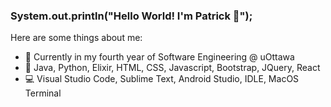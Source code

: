 ### System.out.println("Hello World! I'm Patrick 👋");

Here are some things about me:

- 🏫 Currently in my fourth year of Software Engineering @ uOttawa
- 💬 Java, Python, Elixir, HTML, CSS, Javascript, Bootstrap, JQuery, React
- 💻 Visual Studio Code, Sublime Text, Android Studio, IDLE, MacOS Terminal
